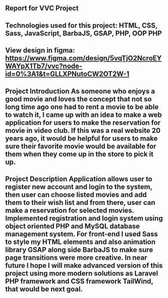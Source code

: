 Report for VVC Project
-
Technologies used for this project: HTML, CSS, Sass, JavaScript, BarbaJS, GSAP, PHP, OOP PHP
--
View design in figma: https://www.figma.com/design/5vqTjO2NcroEYWAYpX1Tb7/vvc?node-id=0%3A1&t=GLLXPNutoCW2OT2W-1
--
Project Introduction
As someone who enjoys a good movie and loves the concept that not so long time ago one had to rent a movie to be able to watch it,
I came up with an idea to make a web application for users to make the reservation for movie in video club. If this was a real website 20 years ago,
it would be helpful for users to make sure their favorite movie would be available for them when they come up in the store to pick it up.
---
Project Description
Application allows user to register new account and login to the system, then user can choose listed movies and add them to their wish list and 
from there, user can make a reservation for selected movies.
Implemented registration and login system using object oriented PHP and MySQL database management system. For front-end I used Sass to style my 
HTML elements and also animation library GSAP along side BarbaJS to make sure page transitions were more creative.
In near future I hope I will make advanced version of this project using more modern solutions as Laravel PHP framework and CSS framework TailWind, that would be next goal.
----
